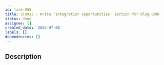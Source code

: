 ```yaml
---
id: task-055
title: ST0013 - Write 'Integration opportunities' section for blog 0006
status: done
assignee: []
created_date: '2025-07-08'
labels: []
dependencies: []
---
```


## Description
